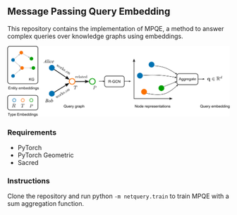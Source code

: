 ## Message Passing Query Embedding

This repository contains the implementation of MPQE, a method to answer complex queries over knowledge graphs using embeddings. 

<div align="center">
<img src='img/qrgcn.png'>
</div>

### Requirements

- PyTorch
- PyTorch Geometric
- Sacred

### Instructions

Clone the repository and run python `-m netquery.train` to train MPQE with a sum aggregation function.
